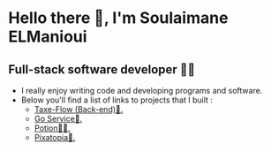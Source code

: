 # Hello there 👋, I'm Soulaimane ELManioui
## Full-stack software developer 🐱‍💻

* I really enjoy writing code and developing programs and software.
* Below you'll find a list of links to projects that I built :
   * [Taxe-Flow (Back-end)🏢.](https://github.com/elmaniouiSoulaimane/Tax-Flow-Back-end)
   * [Go Service🧰.](https://github.com/elmaniouiSoulaimane/Gestion-Des-Services)
   * [Potion👩‍⚕️.](https://github.com/elmaniouiSoulaimane/Potion-v1.0)
   * [Pixatopia👾.](https://github.com/elmaniouiSoulaimane/Pixatopia)
   
